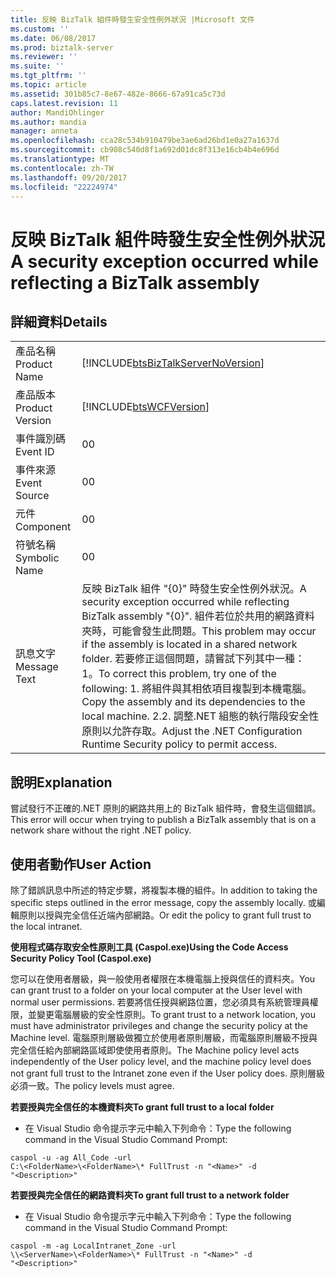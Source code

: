 ```yaml
---
title: 反映 BizTalk 組件時發生安全性例外狀況 |Microsoft 文件
ms.custom: ''
ms.date: 06/08/2017
ms.prod: biztalk-server
ms.reviewer: ''
ms.suite: ''
ms.tgt_pltfrm: ''
ms.topic: article
ms.assetid: 301b85c7-8e67-482e-8666-67a91ca5c73d
caps.latest.revision: 11
author: MandiOhlinger
ms.author: mandia
manager: anneta
ms.openlocfilehash: cca28c534b910479be3ae6ad26bd1e0a27a1637d
ms.sourcegitcommit: cb908c540d8f1a692d01dc8f313e16cb4b4e696d
ms.translationtype: MT
ms.contentlocale: zh-TW
ms.lasthandoff: 09/20/2017
ms.locfileid: "22224974"
---
```

# <a name="a-security-exception-occurred-while-reflecting-a-biztalk-assembly"></a><span data-ttu-id="e97a4-102">反映 BizTalk 組件時發生安全性例外狀況</span><span class="sxs-lookup"><span data-stu-id="e97a4-102">A security exception occurred while reflecting a BizTalk assembly</span></span>
## <a name="details"></a><span data-ttu-id="e97a4-103">詳細資料</span><span class="sxs-lookup"><span data-stu-id="e97a4-103">Details</span></span>  
  
|||  
|-|-|  
|<span data-ttu-id="e97a4-104">產品名稱</span><span class="sxs-lookup"><span data-stu-id="e97a4-104">Product Name</span></span>|[!INCLUDE[btsBizTalkServerNoVersion](../includes/btsbiztalkservernoversion-md.md)]|  
|<span data-ttu-id="e97a4-105">產品版本</span><span class="sxs-lookup"><span data-stu-id="e97a4-105">Product Version</span></span>|[!INCLUDE[btsWCFVersion](../includes/btswcfversion-md.md)]|  
|<span data-ttu-id="e97a4-106">事件識別碼</span><span class="sxs-lookup"><span data-stu-id="e97a4-106">Event ID</span></span>|<span data-ttu-id="e97a4-107">0</span><span class="sxs-lookup"><span data-stu-id="e97a4-107">0</span></span>|  
|<span data-ttu-id="e97a4-108">事件來源</span><span class="sxs-lookup"><span data-stu-id="e97a4-108">Event Source</span></span>|<span data-ttu-id="e97a4-109">0</span><span class="sxs-lookup"><span data-stu-id="e97a4-109">0</span></span>|  
|<span data-ttu-id="e97a4-110">元件</span><span class="sxs-lookup"><span data-stu-id="e97a4-110">Component</span></span>|<span data-ttu-id="e97a4-111">0</span><span class="sxs-lookup"><span data-stu-id="e97a4-111">0</span></span>|  
|<span data-ttu-id="e97a4-112">符號名稱</span><span class="sxs-lookup"><span data-stu-id="e97a4-112">Symbolic Name</span></span>|<span data-ttu-id="e97a4-113">0</span><span class="sxs-lookup"><span data-stu-id="e97a4-113">0</span></span>|  
|<span data-ttu-id="e97a4-114">訊息文字</span><span class="sxs-lookup"><span data-stu-id="e97a4-114">Message Text</span></span>|<span data-ttu-id="e97a4-115">反映 BizTalk 組件 "{0}" 時發生安全性例外狀況。</span><span class="sxs-lookup"><span data-stu-id="e97a4-115">A security exception occurred while reflecting BizTalk assembly "{0}".</span></span> <span data-ttu-id="e97a4-116">組件若位於共用的網路資料夾時，可能會發生此問題。</span><span class="sxs-lookup"><span data-stu-id="e97a4-116">This problem may occur if the assembly is located in a shared network folder.</span></span> <span data-ttu-id="e97a4-117">若要修正這個問題，請嘗試下列其中一種： 1。</span><span class="sxs-lookup"><span data-stu-id="e97a4-117">To correct this problem, try one of the following: 1.</span></span> <span data-ttu-id="e97a4-118">將組件與其相依項目複製到本機電腦。</span><span class="sxs-lookup"><span data-stu-id="e97a4-118">Copy the assembly and its dependencies to the local machine.</span></span> <span data-ttu-id="e97a4-119">2.</span><span class="sxs-lookup"><span data-stu-id="e97a4-119">2.</span></span> <span data-ttu-id="e97a4-120">調整.NET 組態的執行階段安全性原則以允許存取。</span><span class="sxs-lookup"><span data-stu-id="e97a4-120">Adjust the .NET Configuration Runtime Security policy to permit access.</span></span>|  
  
## <a name="explanation"></a><span data-ttu-id="e97a4-121">說明</span><span class="sxs-lookup"><span data-stu-id="e97a4-121">Explanation</span></span>  
 <span data-ttu-id="e97a4-122">嘗試發行不正確的.NET 原則的網路共用上的 BizTalk 組件時，會發生這個錯誤。</span><span class="sxs-lookup"><span data-stu-id="e97a4-122">This error will occur when trying to publish a BizTalk assembly that is on a network share without the right .NET policy.</span></span>  
  
## <a name="user-action"></a><span data-ttu-id="e97a4-123">使用者動作</span><span class="sxs-lookup"><span data-stu-id="e97a4-123">User Action</span></span>  
 <span data-ttu-id="e97a4-124">除了錯誤訊息中所述的特定步驟，將複製本機的組件。</span><span class="sxs-lookup"><span data-stu-id="e97a4-124">In addition to taking the specific steps outlined in the error message, copy the assembly locally.</span></span> <span data-ttu-id="e97a4-125">或編輯原則以授與完全信任近端內部網路。</span><span class="sxs-lookup"><span data-stu-id="e97a4-125">Or edit the policy to grant full trust to the local intranet.</span></span>  
  
 <span data-ttu-id="e97a4-126">**使用程式碼存取安全性原則工具 (Caspol.exe)**</span><span class="sxs-lookup"><span data-stu-id="e97a4-126">**Using the Code Access Security Policy Tool (Caspol.exe)**</span></span>  
  
 <span data-ttu-id="e97a4-127">您可以在使用者層級，與一般使用者權限在本機電腦上授與信任的資料夾。</span><span class="sxs-lookup"><span data-stu-id="e97a4-127">You can grant trust to a folder on your local computer at the User level with normal user permissions.</span></span> <span data-ttu-id="e97a4-128">若要將信任授與網路位置，您必須具有系統管理員權限，並變更電腦層級的安全性原則。</span><span class="sxs-lookup"><span data-stu-id="e97a4-128">To grant trust to a network location, you must have administrator privileges and change the security policy at the Machine level.</span></span> <span data-ttu-id="e97a4-129">電腦原則層級做獨立於使用者原則層級，而電腦原則層級不授與完全信任給內部網路區域即使使用者原則。</span><span class="sxs-lookup"><span data-stu-id="e97a4-129">The Machine policy level acts independently of the User policy level, and the machine policy level does not grant full trust to the Intranet zone even if the User policy does.</span></span> <span data-ttu-id="e97a4-130">原則層級必須一致。</span><span class="sxs-lookup"><span data-stu-id="e97a4-130">The policy levels must agree.</span></span>  
  
 <span data-ttu-id="e97a4-131">**若要授與完全信任的本機資料夾**</span><span class="sxs-lookup"><span data-stu-id="e97a4-131">**To grant full trust to a local folder**</span></span>  
  
-   <span data-ttu-id="e97a4-132">在 Visual Studio 命令提示字元中輸入下列命令：</span><span class="sxs-lookup"><span data-stu-id="e97a4-132">Type the following command in the Visual Studio Command Prompt:</span></span>  
  
```  
caspol -u -ag All_Code -url   
C:\<FolderName>\<FolderName>\* FullTrust -n "<Name>" -d  
"<Description>"  
```  
  
 <span data-ttu-id="e97a4-133">**若要授與完全信任的網路資料夾**</span><span class="sxs-lookup"><span data-stu-id="e97a4-133">**To grant full trust to a network folder**</span></span>  
  
-   <span data-ttu-id="e97a4-134">在 Visual Studio 命令提示字元中輸入下列命令：</span><span class="sxs-lookup"><span data-stu-id="e97a4-134">Type the following command in the Visual Studio Command Prompt:</span></span>  
  
```  
caspol -m -ag LocalIntranet_Zone -url   
\\<ServerName>\<FolderName>\* FullTrust -n "<Name>" -d   
"<Description>"  
```
